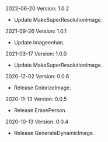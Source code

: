 2022-06-20 Version: 1.0.2
- Update MakeSuperResolutionImage.

2021-09-26 Version: 1.0.1
- Update imageenhan.

2021-03-17 Version: 1.0.0
- Update MakeSuperResolutionImage.

2020-12-02 Version: 0.0.6
- Release ColorizeImage.

2020-11-13 Version: 0.0.5
- Release ErasePerson.

2020-10-13 Version: 0.0.4
- Release GenerateDynamicImage.

